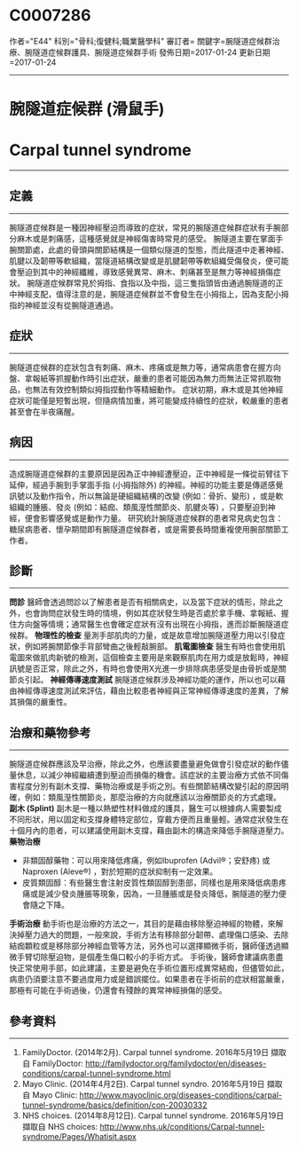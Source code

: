 # C0007286
作者="E44"
科別="骨科;復健科;職業醫學科"
審訂者=
關鍵字=腕隧道症候群治療、腕隧道症候群護具、腕隧道症候群手術
發佈日期=2017-01-24
更新日期=2017-01-24

----------
# 腕隧道症候群 (滑鼠手)
# Carpal tunnel syndrome
----------
## 定義
----------

腕隧道症候群是一種因神經壓迫而導致的症狀，常見的腕隧道症候群症狀有手腕部分麻木或是刺痛感，這種感覺就是神經傷害時常見的感受。
腕隧道主要在掌面手腕關節處，此處的骨頭與關節結構是一個類似隧道的型態，而此隧道中走著神經、肌腱以及韌帶等軟組織，當隧道結構改變或是肌腱韌帶等軟組織受傷發炎，便可能會壓迫到其中的神經纖維，導致感覺異常、麻木、刺痛甚至是無力等神經損傷症狀。
腕隧道症候群常見於拇指、食指以及中指，這三隻指頭皆由通過腕隧道的正中神經支配，值得注意的是，腕隧道症候群並不會發生在小拇指上，因為支配小拇指的神經並沒有從腕隧道通過。

## 症狀
----------

腕隧道症候群的症狀包含有刺痛、麻木、疼痛或是無力等，通常病患會在握方向盤、拿報紙等抓握動作時引出症狀，嚴重的患者可能因為無力而無法正常抓取物品，也無法有效控制類似拇指捏動作等精細動作。
症狀初期，麻木或是其他神經症狀可能僅是短暫出現，但隨病情加重，將可能變成持續性的症狀，較嚴重的患者甚至會在半夜痛醒。

## 病因
----------

造成腕隧道症候群的主要原因是因為正中神經遭壓迫，正中神經是一條從前臂往下延伸，經過手腕到手掌面手指 (小拇指除外) 的神經。神經的功能主要是傳遞感覺訊號以及動作指令，所以無論是硬組織結構的改變 (例如：骨折、變形) ，或是軟組織的腫脹、發炎 (例如：結痂、類風溼性關節炎、肌腱炎等) ，只要壓迫到神經，便會影響感覺或是動作力量。
研究統計腕隧道症候群的患者常見病史包含：糖尿病患者、懷孕期間即有腕隧道症候群者，或是需要長時間重複使用腕部關節工作者。

## 診斷
----------

**問診**
醫師會透過問診以了解患者是否有相關病史，以及當下症狀的情形，除此之外，也會詢問症狀發生時的情境，例如其症狀發生時是否處於拿手機、拿報紙、握住方向盤等情境；通常醫生也會確定症狀有沒有出現在小拇指，進而診斷腕隧道症候群。
**物理性的檢查**
量測手部肌肉的力量，或是故意增加腕隧道壓力用以引發症狀，例如將腕關節像手背部彎曲之後輕敲腕部。
**肌電圖檢查**
醫生有時也會使用肌電圖來做肌肉新號的檢測，這個檢查主要用是來觀察肌肉在用力或是放鬆時，神經訊號是否正常，除此之外，有時也會使用X光進一步排除病患感受是由骨折或是關節炎引起。
**神經傳導速度測試**
腕隧道症候群涉及神經功能的運作，所以也可以藉由神經傳導速度測試來評估，藉由比較患者神經與正常神經傳導速度的差異，了解其損傷的嚴重性。

## 治療和藥物參考
----------

腕隧道症候群應該及早治療，除此之外，也應該要盡量避免做會引發症狀的動作儘量休息，以減少神經繼續遭到壓迫而損傷的機會。該症狀的主要治療方式依不同傷害程度分別有副木支撐、藥物治療或是手術之別。有些關節結構改變引起的原因明確，例如：類風溼性關節炎，那麼治療的方向就應該以治療關節炎的方式處理。
**副木 (Splint)**
副木是一種以熱塑性材料做成的護具，醫生可以根據病人需要製成不同形狀，用以固定和支撐身體特定部位，穿戴方便而且重量輕。通常症狀發生在十個月內的患者，可以建議使用副木支撐，藉由副木的構造來降低手腕隧道壓力。 
**藥物治療**

- 非類固醇藥物：可以用來降低疼痛，例如Ibuprofen (Advil®；安舒疼) 或Naproxen (Aleve®) ，對於短期的症狀抑制有一定效果。
- 皮質類固醇：有些醫生會注射皮質性類固醇到患部，同樣也是用來降低病患疼痛或是減少發炎腫脹等現象，因為，一旦腫脹或是發炎降低，腕隧道的壓力便會隨之下降。 

**手術治療**
動手術也是治療的方法之一，其目的是藉由移除壓迫神經的物體，來解決掉壓力過大的問題，一般來說，手術方法有移除部分韌帶、處理傷口感染、去除結痂顆粒或是移除部分神經血管等方法，另外也可以選擇顯微手術，醫師僅透過顯微手臂切除壓迫物，是個產生傷口較小的手術方式。
手術後，醫師會建議病患盡快正常使用手部，如此建議，主要是避免在手術位置形成異常結痂，但儘管如此，病患仍須要注意不要過度用力或是錯誤擺位。如果患者在手術前的症狀相當嚴重，那極有可能在手術過後，仍還會有殘餘的異常神經損傷的感受。 

## 參考資料
----------
1. FamilyDoctor. (2014年2月). Carpal tunnel syndrome. 2016年5月19日 擷取自 FamilyDoctor: 
  http://familydoctor.org/familydoctor/en/diseases-conditions/carpal-tunnel-syndrome.html
2. Mayo Clinic. (2014年4月2日). Carpal tunnel syndro. 2016年5月19日 擷取自 Mayo Clinic: 
  http://www.mayoclinic.org/diseases-conditions/carpal-tunnel-syndrome/basics/definition/con-20030332
3. NHS choices. (2014年8月12日). Carpal tunnel syndrome. 2016年5月19日 擷取自 NHS choices: 
  http://www.nhs.uk/conditions/Carpal-tunnel-syndrome/Pages/Whatisit.aspx

 

